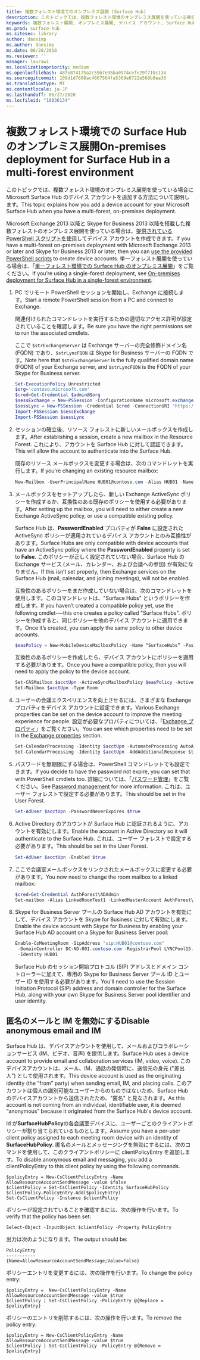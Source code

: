 ```yaml
---
title: 複数フォレスト環境でのオンプレミス展開 (Surface Hub)
description: このトピックでは、複数フォレスト環境のオンプレミス展開を使っている場合に Microsoft Surface Hub のデバイス アカウントを追加する方法について説明します。
keywords: 複数フォレスト展開, オンプレミス展開, デバイス アカウント, Surface Hub
ms.prod: surface-hub
ms.sitesec: library
author: dansimp
ms.author: dansimp
ms.date: 08/28/2018
ms.reviewer: ''
manager: laurawi
ms.localizationpriority: medium
ms.openlocfilehash: 48fe874175a2c55b7e95ba0974cefe29f710c134
ms.sourcegitcommit: 109d1d7608ac4667564fa5369e8722e569b8ea36
ms.translationtype: MT
ms.contentlocale: ja-JP
ms.lasthandoff: 06/27/2020
ms.locfileid: "10836134"
---
```

# <span data-ttu-id="d77b9-104">複数フォレスト環境での Surface Hub のオンプレミス展開</span><span class="sxs-lookup"><span data-stu-id="d77b9-104">On-premises deployment for Surface Hub in a multi-forest environment</span></span>


<span data-ttu-id="d77b9-105">このトピックでは、複数フォレスト環境のオンプレミス展開を使っている場合に Microsoft Surface Hub のデバイス アカウントを追加する方法について説明します。</span><span class="sxs-lookup"><span data-stu-id="d77b9-105">This topic explains how you add a device account for your Microsoft Surface Hub when you have a multi-forest, on-premises deployment.</span></span>

<span data-ttu-id="d77b9-106">Microsoft Exchange 2013 以降と Skype for Business 2013 以降を搭載した複数フォレストのオンプレミス展開を使っている場合は、[提供されている PowerShell スクリプトを使用](appendix-a-powershell-scripts-for-surface-hub.md#create-on-premises-ps-scripts)してデバイス アカウントを作成できます。</span><span class="sxs-lookup"><span data-stu-id="d77b9-106">If you have a multi-forest on-premises deployment with Microsoft Exchange 2013 or later and Skype for Business 2013 or later, then you can [use the provided PowerShell scripts](appendix-a-powershell-scripts-for-surface-hub.md#create-on-premises-ps-scripts) to create device accounts.</span></span> <span data-ttu-id="d77b9-107">単一フォレスト展開を使っている場合は、「[単一フォレスト環境での Surface Hub のオンプレミス展開](on-premises-deployment-surface-hub-device-accounts.md)」をご覧ください。</span><span class="sxs-lookup"><span data-stu-id="d77b9-107">If you’re using a single-forest deployment, see [On-premises deployment for Surface Hub in a single-forest environment](on-premises-deployment-surface-hub-device-accounts.md).</span></span>

1.  <span data-ttu-id="d77b9-108">PC でリモート PowerShell セッションを開始し、Exchange に接続します。</span><span class="sxs-lookup"><span data-stu-id="d77b9-108">Start a remote PowerShell session from a PC and connect to Exchange.</span></span>

    <span data-ttu-id="d77b9-109">関連付けられたコマンドレットを実行するための適切なアクセス許可が設定されていることを確認します。</span><span class="sxs-lookup"><span data-stu-id="d77b9-109">Be sure you have the right permissions set to run the associated cmdlets.</span></span>

    <span data-ttu-id="d77b9-110">ここで `$strExchangeServer` は Exchange サーバーの完全修飾ドメイン名 (FQDN) であり、`$strLyncFQDN` は Skype for Business サーバーの FQDN です。</span><span class="sxs-lookup"><span data-stu-id="d77b9-110">Note here that `$strExchangeServer` is the fully qualified domain name (FQDN) of your Exchange server, and `$strLyncFQDN` is the FQDN of your Skype for Business server.</span></span>

    ```PowerShell
    Set-ExecutionPolicy Unrestricted
    $org='contoso.microsoft.com'
    $cred=Get-Credential $admin@$org
    $sessExchange = New-PSSession -ConfigurationName microsoft.exchange -Credential $cred -AllowRedirection -Authentication Kerberos -ConnectionUri "http://$strExchangeServer/powershell" -WarningAction SilentlyContinue
    $sessLync = New-PSSession -Credential $cred -ConnectionURI "https://$strLyncFQDN/OcsPowershell" -AllowRedirection -WarningAction SilentlyContinue
    Import-PSSession $sessExchange
    Import-PSSession $sessLync
    ```

2.  <span data-ttu-id="d77b9-111">セッションの確立後、リソース フォレストに新しいメールボックスを作成します。</span><span class="sxs-lookup"><span data-stu-id="d77b9-111">After establishing a session, create a new mailbox in the Resource Forest.</span></span> <span data-ttu-id="d77b9-112">これにより、アカウントを Surface Hub に対して認証できます。</span><span class="sxs-lookup"><span data-stu-id="d77b9-112">This will allow the account to authenticate into the Surface Hub.</span></span>

    <span data-ttu-id="d77b9-113">既存のリソース メールボックスを変更する場合は、次のコマンドレットを実行します。</span><span class="sxs-lookup"><span data-stu-id="d77b9-113">If you're changing an existing resource mailbox:</span></span>

    ```PowerShell
    New-Mailbox -UserPrincipalName HUB01@contoso.com -Alias HUB01 -Name "Hub-01"
    ```

3.  <span data-ttu-id="d77b9-114">メールボックスをセットアップしたら、新しい Exchange ActiveSync ポリシーを作成するか、互換性のある既存のポリシーを使用する必要があります。</span><span class="sxs-lookup"><span data-stu-id="d77b9-114">After setting up the mailbox, you will need to either create a new Exchange ActiveSync policy, or use a compatible existing policy.</span></span>

    <span data-ttu-id="d77b9-115">Surface Hub は、**PasswordEnabled** プロパティが **False** に設定された ActiveSync ポリシーが適用されているデバイス アカウントとのみ互換性があります。</span><span class="sxs-lookup"><span data-stu-id="d77b9-115">Surface Hubs are only compatible with device accounts that have an ActiveSync policy where the **PasswordEnabled** property is set to **False**.</span></span> <span data-ttu-id="d77b9-116">このポリシーが正しく設定されていない場合、Surface Hub の Exchange サービス (メール、カレンダー、および会議への参加) が有効になりません。</span><span class="sxs-lookup"><span data-stu-id="d77b9-116">If this isn’t set properly, then Exchange services on the Surface Hub (mail, calendar, and joining meetings), will not be enabled.</span></span>

    <span data-ttu-id="d77b9-117">互換性のあるポリシーをまだ作成していない場合は、次のコマンドレットを使用します。このコマンドレットは、"Surface Hubs" というポリシーを作成します。</span><span class="sxs-lookup"><span data-stu-id="d77b9-117">If you haven’t created a compatible policy yet, use the following cmdlet-—this one creates a policy called "Surface Hubs".</span></span> <span data-ttu-id="d77b9-118">ポリシーを作成すると、同じポリシーを他のデバイス アカウントに適用できます。</span><span class="sxs-lookup"><span data-stu-id="d77b9-118">Once it’s created, you can apply the same policy to other device accounts.</span></span>

    ```PowerShell
    $easPolicy = New-MobileDeviceMailboxPolicy -Name “SurfaceHubs” -PasswordEnabled $false
    ```

    <span data-ttu-id="d77b9-119">互換性のあるポリシーを作成したら、デバイス アカウントにポリシーを適用する必要があります。</span><span class="sxs-lookup"><span data-stu-id="d77b9-119">Once you have a compatible policy, then you will need to apply the policy to the device account.</span></span> 

    ```PowerShell
    Set-CASMailbox $acctUpn -ActiveSyncMailboxPolicy $easPolicy -ActiveSyncEnabled $true
    Set-Mailbox $acctUpn -Type Room
    ```

4.  <span data-ttu-id="d77b9-120">ユーザーの会議エクスペリエンスを向上させるには、さまざまな Exchange プロパティをデバイス アカウントに設定できます。</span><span class="sxs-lookup"><span data-stu-id="d77b9-120">Various Exchange properties can be set on the device account to improve the meeting experience for people.</span></span> <span data-ttu-id="d77b9-121">設定が必要なプロパティについては、「[Exchange プロパティ](exchange-properties-for-surface-hub-device-accounts.md)」をご覧ください。</span><span class="sxs-lookup"><span data-stu-id="d77b9-121">You can see which properties need to be set in the [Exchange properties](exchange-properties-for-surface-hub-device-accounts.md) section.</span></span>

    ```PowerShell
    Set-CalendarProcessing -Identity $acctUpn -AutomateProcessing AutoAccept -AddOrganizerToSubject $false –AllowConflicts $false –DeleteComments $false -DeleteSubject $false -RemovePrivateProperty $false
    Set-CalendarProcessing -Identity $acctUpn -AddAdditionalResponse $true -AdditionalResponse "This is a Surface Hub room!"
    ```

5.  <span data-ttu-id="d77b9-122">パスワードを無期限にする場合は、PowerShell コマンドレットでも設定できます。</span><span class="sxs-lookup"><span data-stu-id="d77b9-122">If you decide to have the password not expire, you can set that with PowerShell cmdlets too.</span></span> <span data-ttu-id="d77b9-123">詳細については、「[パスワード管理](password-management-for-surface-hub-device-accounts.md)」をご覧ください。</span><span class="sxs-lookup"><span data-stu-id="d77b9-123">See [Password management](password-management-for-surface-hub-device-accounts.md) for more information.</span></span> <span data-ttu-id="d77b9-124">これは、ユーザー フォレストで設定する必要があります。</span><span class="sxs-lookup"><span data-stu-id="d77b9-124">This should be set in the User Forest.</span></span>

    ```PowerShell
    Set-AdUser $acctUpn -PasswordNeverExpires $true
    ```

6.  <span data-ttu-id="d77b9-125">Active Directory のアカウントが Surface Hub に認証されるように、アカウントを有効にします。</span><span class="sxs-lookup"><span data-stu-id="d77b9-125">Enable the account in Active Directory so it will authenticate to the Surface Hub.</span></span> <span data-ttu-id="d77b9-126">これは、ユーザー フォレストで設定する必要があります。</span><span class="sxs-lookup"><span data-stu-id="d77b9-126">This should be set in the User Forest.</span></span>

    ```PowerShell
    Set-AdUser $acctUpn -Enabled $true
    ```

6. <span data-ttu-id="d77b9-127">ここで会議室メールボックスをリンクされたメールボックスに変更する必要があります。</span><span class="sxs-lookup"><span data-stu-id="d77b9-127">You now need to change the room mailbox to a linked mailbox:</span></span>

    ```PowerShell
    $cred=Get-Credential AuthForest\ADAdmin
    Set-mailbox -Alias LinkedRoomTest1 -LinkedMasterAccount AuthForest\LinkedRoomTest1 -LinkedDomainController AuthForest-4939.AuthForest.extest.contoso.com -Name LinkedRoomTest1 -LinkedCredential $cred -Identity LinkedRoomTest1
    ```

7.  <span data-ttu-id="d77b9-128">Skype for Business Server プールの Surface Hub AD アカウントを有効にして、デバイス アカウントを Skype for Business に対して有効にします。</span><span class="sxs-lookup"><span data-stu-id="d77b9-128">Enable the device account with Skype for Business by enabling your Surface Hub AD account on a Skype for Business Server pool:</span></span>

    ```PowerShell
    Enable-CsMeetingRoom -SipAddress "sip:HUB01@contoso.com"
     -DomainController DC-ND-001.contoso.com -RegistrarPool LYNCPool15.contoso.com
     -Identity HUB01
    ```

    <span data-ttu-id="d77b9-129">Surface Hub のセッション開始プロトコル (SIP) アドレスとドメイン コントローラーに加えて、専用の Skype for Business Server プール ID とユーザー ID を使用する必要があります。</span><span class="sxs-lookup"><span data-stu-id="d77b9-129">You'll need to use the Session Initiation Protocol (SIP) address and domain controller for the Surface Hub, along with your own Skype for Business Server pool identifier and user identity.</span></span>


## <span data-ttu-id="d77b9-130">匿名のメールと IM を無効にする</span><span class="sxs-lookup"><span data-stu-id="d77b9-130">Disable anonymous email and IM</span></span>



<span data-ttu-id="d77b9-131">Surface Hub は、デバイスアカウントを使用して、メールおよびコラボレーションサービス (IM、ビデオ、音声) を提供します。</span><span class="sxs-lookup"><span data-stu-id="d77b9-131">Surface Hub uses a device account to provide email and collaboration services (IM, video, voice).</span></span> <span data-ttu-id="d77b9-132">このデバイスアカウントは、メール、IM、通話の発信時に、送信元の身元 ("差出人") として使用されます。</span><span class="sxs-lookup"><span data-stu-id="d77b9-132">This device account is used as the originating identity (the “from” party) when sending email, IM, and placing calls.</span></span> <span data-ttu-id="d77b9-133">このアカウントは個人の識別可能なユーザーからのものではないため、Surface Hub のデバイスアカウントから送信されたため、"匿名" と見なされます。</span><span class="sxs-lookup"><span data-stu-id="d77b9-133">As this account is not coming from an individual, identifiable user, it is deemed “anonymous” because it originated from the Surface Hub's device account.</span></span>  

<span data-ttu-id="d77b9-134">Id が**SurfaceHubPolicy**の各会議室デバイスに、ユーザーごとのクライアントポリシーが割り当てられているものとします。</span><span class="sxs-lookup"><span data-stu-id="d77b9-134">Assume you have a per-user client policy assigned to each meeting room device with an identity of **SurfaceHubPolicy**.</span></span> <span data-ttu-id="d77b9-135">匿名のメールとメッセージングを無効にするには、次のコマンドを使用して、このクライアントポリシーに clientPolicyEntry を追加します。</span><span class="sxs-lookup"><span data-stu-id="d77b9-135">To disable anonymous email and messaging, you add a clientPolicyEntry to this client policy by using the following commands.</span></span>

```
$policyEntry = New-CsClientPolicyEntry -Name AllowResourceAccountSendMessage -value $false
$clientPolicy = Get-CsClientPolicy -Identity SurfaceHubPolicy
$clientPolicy.PolicyEntry.Add($policyEntry)
Set-CsClientPolicy -Instance $clientPolicy
```

<span data-ttu-id="d77b9-136">ポリシーが設定されていることを確認するには、次の操作を行います。</span><span class="sxs-lookup"><span data-stu-id="d77b9-136">To verify that the policy has been set:</span></span>

```
Select-Object -InputObject $clientPolicy -Property PolicyEntry
```

<span data-ttu-id="d77b9-137">出力は次のようになります。</span><span class="sxs-lookup"><span data-stu-id="d77b9-137">The output should be:</span></span>

```
PolicyEntry
-----------
{Name=AllowResourceAccountSendMessage;Value=False}
```
    
    
<span data-ttu-id="d77b9-138">ポリシーエントリを変更するには、次の操作を行います。</span><span class="sxs-lookup"><span data-stu-id="d77b9-138">To change the policy entry:</span></span>

```
$policyEntry =  New-CsClientPolicyEntry -Name AllowResourceAccountSendMessage -value $true
$clientPolicy | Set-CsClientPolicy -PolicyEntry @{Replace = $policyEntry}
``` 
    
<span data-ttu-id="d77b9-139">ポリシーのエントリを削除するには、次の操作を行います。</span><span class="sxs-lookup"><span data-stu-id="d77b9-139">To remove the policy entry:</span></span>

```
$policyEntry = New-CsClientPolicyEntry -Name AllowResourceAccountSendMessage -value $true
$clientPolicy | Set-CsClientPolicy -PolicyEntry @{Remove = $policyEntry}
```
 





